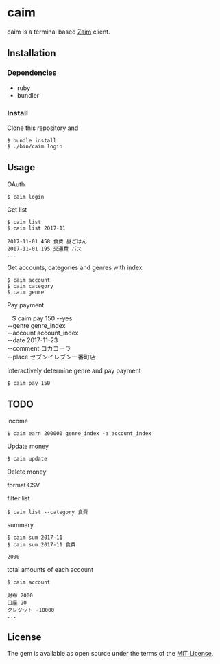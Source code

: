 # caim

caim is a terminal based [Zaim](https://zaim.net/) client.

## Installation

### Dependencies

- ruby
- bundler

### Install

Clone this repository and

    $ bundle install
    $ ./bin/caim login

## Usage

OAuth

    $ caim login

Get list

    $ caim list
    $ caim list 2017-11

    2017-11-01 458 食費 昼ごはん
    2017-11-01 195 交通費 バス
    ...

Get accounts, categories and genres with index

    $ caim account
    $ caim category
    $ caim genre

Pay payment

    $ caim pay 150 --yes \
      --genre genre_index \
      --account account_index \
      --date 2017-11-23 \
      --comment コカコーラ \
      --place セブンイレブン一番町店

Interactively determine genre and pay payment

    $ caim pay 150


## TODO

income

    $ caim earn 200000 genre_index -a account_index
    
Update money
    
    $ caim update

Delete money

format CSV

filter list

    $ caim list --category 食費

summary

    $ caim sum 2017-11
    $ caim sum 2017-11 食費

    2000

total amounts of each account

    $ caim account

    財布 2000
    口座 20
    クレジット -10000
    ...



## License

The gem is available as open source under the terms of the [MIT License](https://opensource.org/licenses/MIT).
